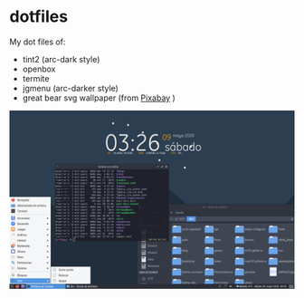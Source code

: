 # dotfiles

My dot files of: 

- tint2 (arc-dark style)
- openbox
- termite
- jgmenu (arc-darker style)
- great bear svg wallpaper (from [Pixabay](https://pixabay.com) )


![Screenshot](Screenshot_2020-05-09_03.26.26.png)
